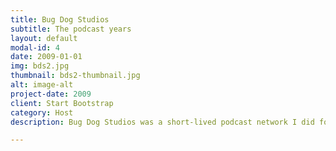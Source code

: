 ```yaml
---
title: Bug Dog Studios
subtitle: The podcast years
layout: default
modal-id: 4
date: 2009-01-01
img: bds2.jpg
thumbnail: bds2-thumbnail.jpg
alt: image-alt
project-date: 2009
client: Start Bootstrap
category: Host
description: Bug Dog Studios was a short-lived podcast network I did for fun.  There were two shows, "We Only Talk About Everything", where we talked about, well, everything; and "Movie Mandates", a show where 2 guys show a movie to a third guy who's never seen it.

---
```

